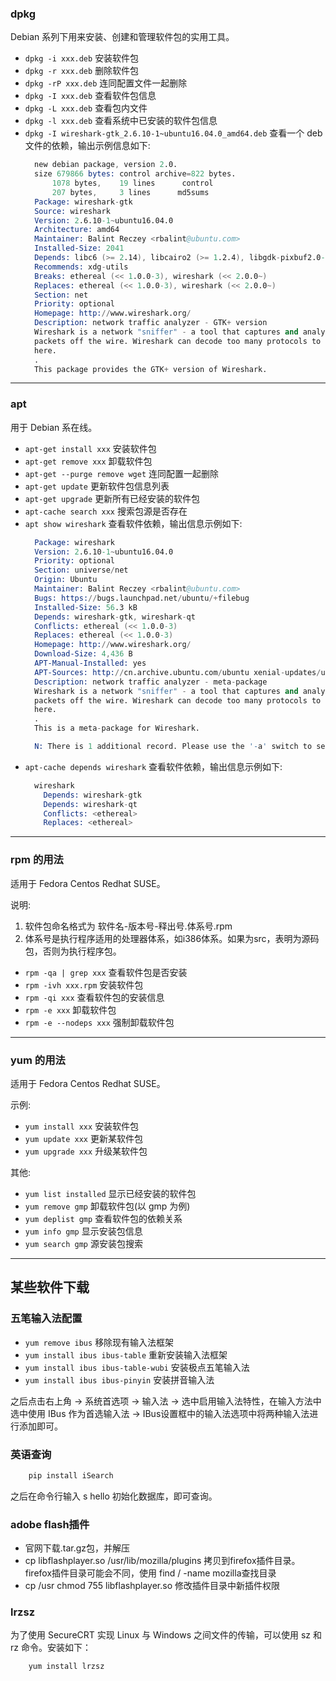 
### dpkg

Debian 系列下用来安装、创建和管理软件包的实用工具。

- `dpkg -i xxx.deb`     安装软件包
- `dpkg -r xxx.deb`     删除软件包
- `dpkg -rP xxx.deb`    连同配置文件一起删除
- `dpkg -I xxx.deb`     查看软件包信息
- `dpkg -L xxx.deb`     查看包内文件
- `dpkg -l xxx.deb`     查看系统中已安装的软件包信息
- `dpkg -I wireshark-gtk_2.6.10-1~ubuntu16.04.0_amd64.deb` 查看一个 deb 文件的依赖，输出示例信息如下:
  ```s
    new debian package, version 2.0.
    size 679866 bytes: control archive=822 bytes.
        1078 bytes,    19 lines      control              
        207 bytes,     3 lines      md5sums              
    Package: wireshark-gtk
    Source: wireshark
    Version: 2.6.10-1~ubuntu16.04.0
    Architecture: amd64
    Maintainer: Balint Reczey <rbalint@ubuntu.com>
    Installed-Size: 2041
    Depends: libc6 (>= 2.14), libcairo2 (>= 1.2.4), libgdk-pixbuf2.0-0 (>= 2.25.2), libglib2.0-0 (>= 2.41.1), libgtk-3-0 (>= 3.16.2), libnl-3-200 (>= 3.2.7), libnl-genl-3-200 (>= 3.2.7), libnl-route-3-200 (>= 3.2.7), libpango-1.0-0 (>= 1.14.0), libpangocairo-1.0-0 (>= 1.14.0), libpcap0.8 (>= 1.5.1), libwireshark11 (>= 2.5.1), libwiretap8 (>= 2.6.2), libwscodecs2 (>= 2.5.0), libwsutil9 (>= 2.6.5), zlib1g (>= 1:1.1.4), wireshark-common (= 2.6.10-1~ubuntu16.04.0)
    Recommends: xdg-utils
    Breaks: ethereal (<< 1.0.0-3), wireshark (<< 2.0.0~)
    Replaces: ethereal (<< 1.0.0-3), wireshark (<< 2.0.0~)
    Section: net
    Priority: optional
    Homepage: http://www.wireshark.org/
    Description: network traffic analyzer - GTK+ version
    Wireshark is a network "sniffer" - a tool that captures and analyzes
    packets off the wire. Wireshark can decode too many protocols to list
    here.
    .
    This package provides the GTK+ version of Wireshark.
  ```

----
### apt

用于 Debian 系在线。

- `apt-get install xxx`         安装软件包
- `apt-get remove xxx`          卸载软件包
- `apt-get --purge remove wget` 连同配置一起删除
- `apt-get update`              更新软件包信息列表
- `apt-get upgrade`             更新所有已经安装的软件包
- `apt-cache search xxx`        搜索包源是否存在
- `apt show wireshark`          查看软件依赖，输出信息示例如下:
  ```s
    Package: wireshark
    Version: 2.6.10-1~ubuntu16.04.0
    Priority: optional
    Section: universe/net
    Origin: Ubuntu
    Maintainer: Balint Reczey <rbalint@ubuntu.com>
    Bugs: https://bugs.launchpad.net/ubuntu/+filebug
    Installed-Size: 56.3 kB
    Depends: wireshark-gtk, wireshark-qt
    Conflicts: ethereal (<< 1.0.0-3)
    Replaces: ethereal (<< 1.0.0-3)
    Homepage: http://www.wireshark.org/
    Download-Size: 4,436 B
    APT-Manual-Installed: yes
    APT-Sources: http://cn.archive.ubuntu.com/ubuntu xenial-updates/universe amd64 Packages
    Description: network traffic analyzer - meta-package
    Wireshark is a network "sniffer" - a tool that captures and analyzes
    packets off the wire. Wireshark can decode too many protocols to list
    here.
    .
    This is a meta-package for Wireshark.

    N: There is 1 additional record. Please use the '-a' switch to see it
  ```
- `apt-cache depends wireshark` 查看软件依赖，输出信息示例如下:
  ```s
    wireshark
      Depends: wireshark-gtk
      Depends: wireshark-qt
      Conflicts: <ethereal>
      Replaces: <ethereal>
  ```

----
### rpm 的用法

适用于 Fedora Centos Redhat SUSE。

说明:
1. 软件包命名格式为 软件名-版本号-释出号.体系号.rpm 
2. 体系号是执行程序适用的处理器体系，如i386体系。如果为src，表明为源码包，否则为执行程序包。

- `rpm -qa | grep xxx`      查看软件包是否安装
- `rpm -ivh xxx.rpm`        安装软件包
- `rpm -qi xxx`             查看软件包的安装信息
- `rpm -e xxx`              卸载软件包
- `rpm -e --nodeps xxx`     强制卸载软件包

----
### yum 的用法

适用于 Fedora Centos Redhat SUSE。

示例:
- `yum install xxx`         安装软件包
- `yum update xxx`          更新某软件包
- `yum upgrade xxx`         升级某软件包

其他:
- `yum list installed`      显示已经安装的软件包
- `yum remove gmp`          卸载软件包(以 gmp 为例)
- `yum deplist gmp`         查看软件包的依赖关系
- `yum info gmp`            显示安装包信息
- `yum search gmp`          源安装包搜索

----
## 某些软件下载

### 五笔输入法配置

- `yum remove ibus`                     移除现有输入法框架
- `yum install ibus ibus-table`         重新安装输入法框架
- `yum install ibus ibus-table-wubi`    安装极点五笔输入法
- `yum install ibus ibus-pinyin`        安装拼音输入法
    
之后点击右上角 -> 系统首选项 -> 输入法 -> 选中启用输入法特性，在输入方法中选中使用 IBus 作为首选输入法 -> IBus设置框中的输入法选项中将两种输入法进行添加即可。
    
### 英语查询

```s
    pip install iSearch
```
之后在命令行输入 s hello 初始化数据库，即可查询。

### adobe flash插件

- 官网下载.tar.gz包，并解压
- cp libflashplayer.so /usr/lib/mozilla/plugins 拷贝到firefox插件目录。firefox插件目录可能会不同，使用 find / -name mozilla查找目录
- cp /usr chmod 755 libflashplayer.so 修改插件目录中新插件权限

### lrzsz

为了使用 SecureCRT 实现 Linux 与 Windows 之间文件的传输，可以使用 sz 和 rz 命令。安装如下：
```s
    yum install lrzsz
```
